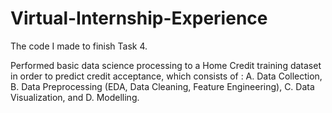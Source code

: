 # Virtual-Internship-Experience
The code I made to finish Task 4.

Performed basic data science processing to a Home Credit training dataset in order to predict credit acceptance, which consists of : 
A. Data Collection,
B. Data Preprocessing (EDA, Data Cleaning, Feature Engineering),
C. Data Visualization, and
D. Modelling.
